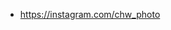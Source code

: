<!-- ### Hi there 👋

**chimingw/chimingw** is a ✨ _special_ ✨ repository because its `README.md` (this file) appears on your GitHub profile.

Here are some ideas to get you started:

- 🔭 I’m currently working on ...
- 🌱 I’m currently learning ...
- 👯 I’m looking to collaborate on ...
- 🤔 I’m looking for help with ...
- 💬 Ask me about ...
- 📫 How to reach me: ...
- 😄 Pronouns: ...
- ⚡ Fun fact: ...
-->

<!--
### chiming wang
-->

<!--
Student, photographer, crypto miner.
CompTIA A+ Certified

“It is a shame for a man to grow old without seeing the beauty and strength of which his body is capable.”
-->

- https://instagram.com/chw_photo
<!--
- https://chiming.eth.link
- http://guhoo.com/
-->
